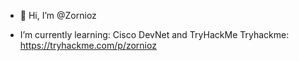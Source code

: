 - 👋 Hi, I’m @Zornioz


- I’m currently learning:
  Cisco DevNet and TryHackMe
  Tryhackme: https://tryhackme.com/p/zornioz

<!---
Zornioz/Zornioz is a ✨ special ✨ repository because its `README.md` (this file) appears on your GitHub profile.
You can click the Preview link to take a look at your changes.
--->
